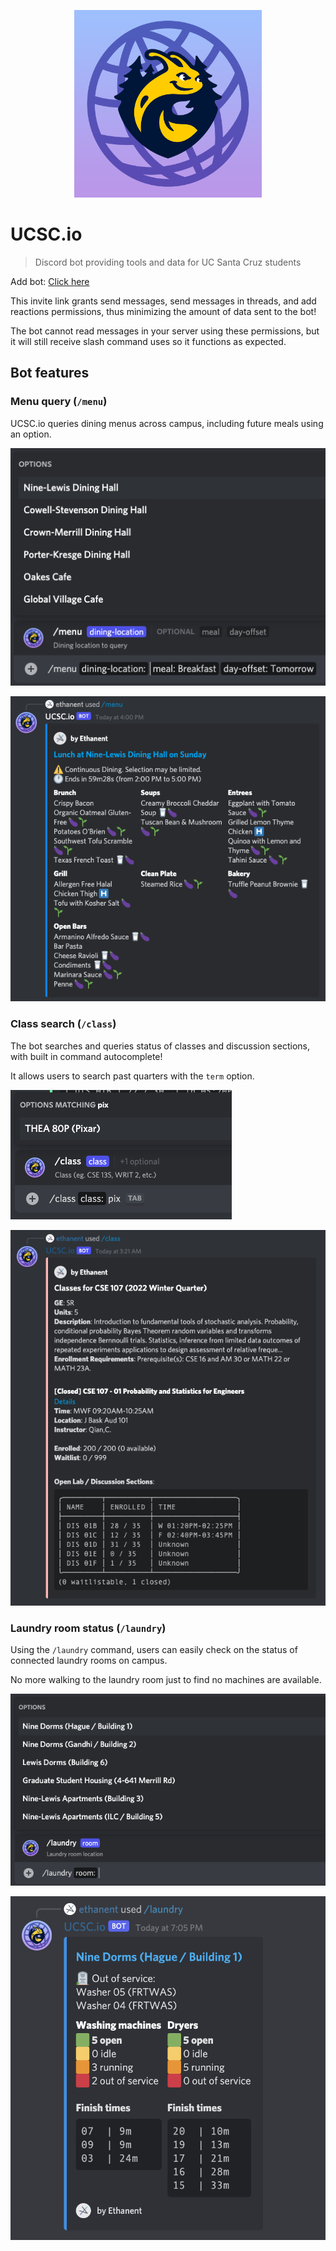 <p align="center">
  <img src="docs/logo_withbg.png" alt="UCSC.io logo" width="300"/>
</p>

# UCSC.io
> Discord bot providing tools and data for UC Santa Cruz students

Add bot: [Click here](https://discord.com/api/oauth2/authorize?client_id=904152967400288296&permissions=274877909056&scope=bot%20applications.commands)

This invite link grants send messages, send messages in threads, and add reactions permissions, thus minimizing the amount of data sent to the bot!

The bot cannot read messages in your server using these permissions, but it will still receive slash command uses so it functions as expected.

## Bot features

### Menu query (`/menu`)

UCSC.io queries dining menus across campus, including future meals using an option.

![Nine-Lewis Dining Hall menu query](docs/menu_command.png)

![Nine-Lewis Dining Hall menu result](docs/menu_result.png)

### Class search (`/class`)

The bot searches and queries status of classes and discussion sections, with built in command autocomplete!

It allows users to search past quarters with the `term` option.

![search command autocomplete](docs/class_autocomplete.png)

![A course is listed using the class command](docs/cse107_result.png)

### Laundry room status (`/laundry`)

Using the `/laundry` command, users can easily check on the status of connected laundry rooms on campus.

No more walking to the laundry room just to find no machines are available.

![laundry command autocomplete](docs/laundry_autocomplete.png)

![A laundry room status is shown, including machines that are open, idle, running, and out of service, and the remaining time for running machines](docs/laundry_hague_status.png)
